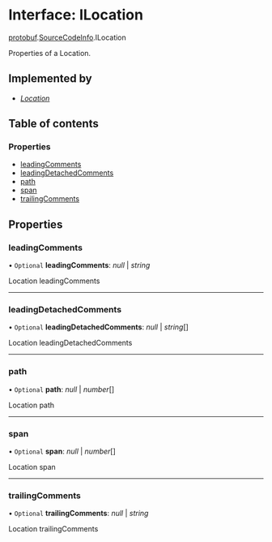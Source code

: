 # Interface: ILocation

[protobuf](../modules/proto.google.protobuf.md).[SourceCodeInfo](../modules/proto.google.protobuf.sourcecodeinfo.md).ILocation

Properties of a Location.

## Implemented by

* [*Location*](../classes/proto.google.protobuf.sourcecodeinfo.location.md)

## Table of contents

### Properties

- [leadingComments](proto.google.protobuf.sourcecodeinfo.ilocation.md#leadingcomments)
- [leadingDetachedComments](proto.google.protobuf.sourcecodeinfo.ilocation.md#leadingdetachedcomments)
- [path](proto.google.protobuf.sourcecodeinfo.ilocation.md#path)
- [span](proto.google.protobuf.sourcecodeinfo.ilocation.md#span)
- [trailingComments](proto.google.protobuf.sourcecodeinfo.ilocation.md#trailingcomments)

## Properties

### leadingComments

• `Optional` **leadingComments**: *null* \| *string*

Location leadingComments

___

### leadingDetachedComments

• `Optional` **leadingDetachedComments**: *null* \| *string*[]

Location leadingDetachedComments

___

### path

• `Optional` **path**: *null* \| *number*[]

Location path

___

### span

• `Optional` **span**: *null* \| *number*[]

Location span

___

### trailingComments

• `Optional` **trailingComments**: *null* \| *string*

Location trailingComments
